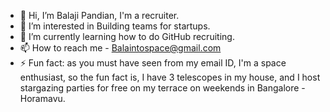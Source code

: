 - 👋 Hi, I’m Balaji Pandian, I'm a recruiter.
- 👀 I’m interested in Building teams for startups.
- 🌱 I’m currently learning how to do GitHub recruiting. 
- 📫 How to reach me - Balaintospace@gmail.com
- ⚡ Fun fact: as you must have seen from my email ID, I'm a space enthusiast, so the fun fact is, I have 3 telescopes in my house, and I host stargazing parties for free on my terrace on weekends in Bangalore - Horamavu. 

<!---
blablabalaaa/blablabalaaa is a ✨ special ✨ repository because its `README.md` (this file) appears on your GitHub profile.
You can click the Preview link to take a look at your changes.
--->
